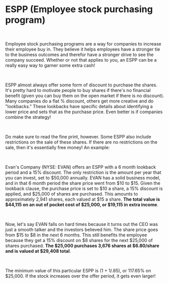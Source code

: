 # ESPP (Employee stock purchasing program)

&nbsp;

Employee stock purchasing programs are a way for companies to increase their employee buy in. They believe it helps employees have a stronger tie to the business outcomes and therefor have a stronger drive to see the company succeed. Whether or not that applies to you, an ESPP can be a really easy way to garner some extra cash!

&nbsp;

ESPP almost always offer some form of discount to purchase the shares. It's pretty hard to motivate people to buy shares if there's no financial benefit (given you can buy them on the open market if there is no discount). Many companies do a flat % discount, others get more creative and do "lookbacks." These lookbacks have specific details about identifying a lower price and sets that as the purchase price. Even better is if companies combine the strategy!

&nbsp;

Do make sure to read the fine print, however. Some ESPP also include restrictions on the sale of these shares. If there are no restrictions on the sale, then it's essentially free money! An example:

&nbsp;

Evan's Company (NYSE: EVAN) offers an ESPP with a 6 month lookback period and a 15% discount. The only restriction is the amount per year that you can invest, set to $50,000 annually. EVAN has a solid business model, and in that 6 month period the share price went from $10 to $15. Given the lookback clause, the purchase price is set to $10 a share, a 15% discount is applied, and $25,000 of shares are purchased. This amounts to approximately 2,941 shares, each valued at $15 a share. **The total value is $44,115 on an out of pocket cost of $25,000, or $19,115 in extra income**.

&nbsp;

Now, let's say EVAN falls on hard times because it turns out the CEO was just a smooth talker and the investors believed him. The share price goes from $15 to $8 in the next 6 months. This still benefits the employee because they get a 15% discount on $8 shares for the next $25,000 of shares purchased. **The $25,000 purchases 3,676 shares at $6.80/share and is valued at $29,408 total**. 

&nbsp;

The minimum value of this particular ESPP is (1 + 1/.85), or 117.65% on $25,000. If the stock increases over the offer period, it gets even larger!